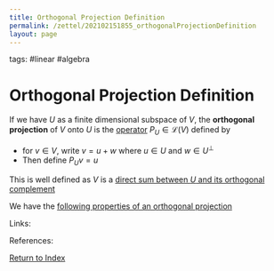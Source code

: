 ```yaml
---
title: Orthogonal Projection Definition
permalink: /zettel/202102151855_orthogonalProjectionDefinition
layout: page
---
```

tags: #linear #algebra

# Orthogonal Projection Definition

If we have $U$ as a finite dimensional subspace of $V$, the **orthogonal projection** of $V$ onto $U$ is the [operator](202102082104_operatorDefinition)
$P_U \in \mathcal{L}(V)$ defined by 
- for $v \in V$, write $v = u + w$ where $u \in U$ and $w \in U^{\bot}$ 
- Then define $P_U v = u$

This is well defined as $V$ is a [direct sum between $U$ and its orthogonal complement](202102151815_directSumOrthogonalComplement)

We have the [following properties of an orthogonal projection](202102151928_propertiesOrthogonalProjection)

Links: 

References: 

[Return to Index](index)